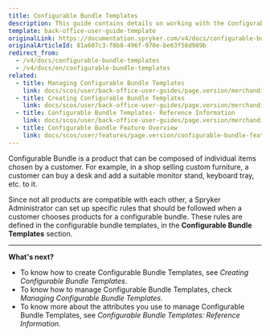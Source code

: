 ```yaml
---
title: Configurable Bundle Templates
description: This guide contains details on working with the Configurable Bundle Templates in the Back Office.
template: back-office-user-guide-template
originalLink: https://documentation.spryker.com/v4/docs/configurable-bundle-templates
originalArticleId: 81a607c3-f0b8-496f-970e-be63f58d989b
redirect_from:
  - /v4/docs/configurable-bundle-templates
  - /v4/docs/en/configurable-bundle-templates
related:
  - title: Managing Configurable Bundle Templates
    link: docs/scos/user/back-office-user-guides/page.version/merchandising/configurable-bundle-templates/managing-configurable-bundle-templates.html
  - title: Creating Configurable Bundle Templates
    link: docs/scos/user/back-office-user-guides/page.version/merchandising/configurable-bundle-templates/creating-configurable-bundle-templates.html
  - title: Configurable Bundle Templates- Reference Information
    link: docs/scos/user/back-office-user-guides/page.version/merchandising/configurable-bundle-templates/references/configurable-bundle-templates-reference-information.html
  - title: Configurable Bundle Feature Overview
    link: docs/scos/user/features/page.version/configurable-bundle-feature-overview.html
---
```


Configurable Bundle is a product that can be composed of individual items chosen by a customer. For example, in a shop selling custom furniture, a customer can buy a desk and add a suitable monitor stand, keyboard tray, etc. to it.

Since not all products are compatible with each other, a Spryker Administrator can set up specific rules that should be followed when a customer chooses products for a configurable bundle. These rules are defined in the configurable bundle templates, in the **Configurable Bundle Templates** section.
***

**What's next?**

* To know how to create Configurable Bundle Templates, see *Creating Configurable Bundle Templates*.
* To know how to manage Configurable Bundle Templates, check *Managing Configurable Bundle Templates*.
* To know more about the attributes you use to manage Configurable Bundle Templates, see *Configurable Bundle Templates: Reference Information*.
